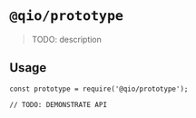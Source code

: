 # `@qio/prototype`

> TODO: description

## Usage

```
const prototype = require('@qio/prototype');

// TODO: DEMONSTRATE API
```
